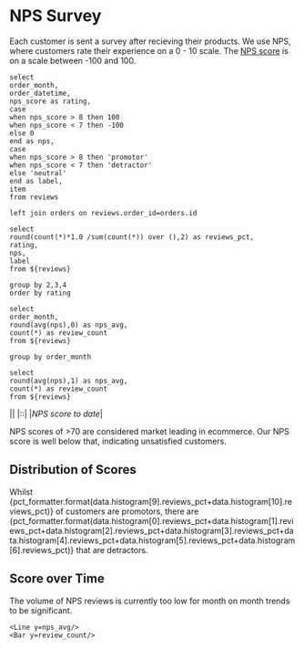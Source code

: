 # NPS Survey

Each customer is sent a survey after recieving their products. We use NPS, where customers rate their experience on a 0 - 10 scale. The [NPS score](https://delighted.com/nps-calculator) is on a scale between -100 and 100.


```reviews
select 
order_month,
order_datetime,
nps_score as rating,
case 
when nps_score > 8 then 100
when nps_score < 7 then -100
else 0
end as nps,
case 
when nps_score > 8 then 'promotor'
when nps_score < 7 then 'detractor'
else 'neutral'
end as label,
item
from reviews

left join orders on reviews.order_id=orders.id

```

```histogram
select 
round(count(*)*1.0 /sum(count(*)) over (),2) as reviews_pct,
rating,
nps,
label
from ${reviews}

group by 2,3,4
order by rating
```


```nps_over_time
select 
order_month,
round(avg(nps),0) as nps_avg,
count(*) as review_count
from ${reviews}

group by order_month
```

```nps_to_date
select 
round(avg(nps),1) as nps_avg,
count(*) as review_count
from ${reviews}
```

|<Value data={data.nps_to_date}/>|
|::|
|*NPS score to date*|

NPS scores of >70 are considered market leading in ecommerce. Our NPS score is well below that, indicating unsatisfied customers.

## Distribution of Scores

Whilst {pct_formatter.format(data.histogram[9].reviews_pct+data.histogram[10].reviews_pct)} of customers are promotors, there are {pct_formatter.format(data.histogram[0].reviews_pct+data.histogram[1].reviews_pct+data.histogram[2].reviews_pct+data.histogram[3].reviews_pct+data.histogram[4].reviews_pct+data.histogram[5].reviews_pct+data.histogram[6].reviews_pct)} that are detractors.

<BarChart 
    data={data.histogram} 
    title='NPS review score distribution'
    x=rating
    y=reviews_pct
    series=label
/>

## Score over Time

The volume of NPS reviews is currently too low for month on month trends to be significant.

<Chart 
    data={data.nps_over_time}
    title='Average NPS Score and # of Reviews (2019 - 2022)'
    subtitle='#,#' >
    
    <Line y=nps_avg/>
    <Bar y=review_count/>
</Chart>




<style>
    table {
        width: 100%;
        padding-bottom: 20px;
        
    }
    th {
        font-size: 32px;
    }
</style>



<script>

var usd_formatter = new Intl.NumberFormat('en-US', {
  style: 'currency',
  currency: 'USD',

  // These options are needed to round to whole numbers if that's what you want.
  minimumFractionDigits: 0, // (this suffices for whole numbers, but will print 2500.10 as $2,500.1)
  maximumFractionDigits: 0, // (causes 2500.99 to be printed as $2,501)
});

var pct_formatter = new Intl.NumberFormat('en-US', {
  style: 'percent',
  // These options are needed to rou//nd to whole numbers if that's what you want.
  minimumFractionDigits: 1, // (this suffices for whole numbers, but will print 2500.10 as $2,500.1)
  //maximumFractionDigits: 0, // (causes 2500.99 to be printed as $2,501)
});

</script>